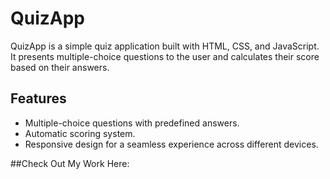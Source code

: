 # QuizApp

QuizApp is a simple quiz application built with HTML, CSS, and JavaScript. It presents multiple-choice questions to the user and calculates their score based on their answers.

## Features

- Multiple-choice questions with predefined answers.
- Automatic scoring system.
- Responsive design for a seamless experience across different devices.

##Check Out My Work Here:
